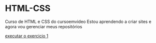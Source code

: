 # HTML-CSS
 Curso de HTML e CSS do cursoemvideo
 Estou aprendendo a criar sites e agora vou gerenciar meus repositórios

 <a href="https://luisfsdias.github.io/HTML-CSS/EXERCICIOS/EX-001/android.html"> executar o exercicio 1</a>


